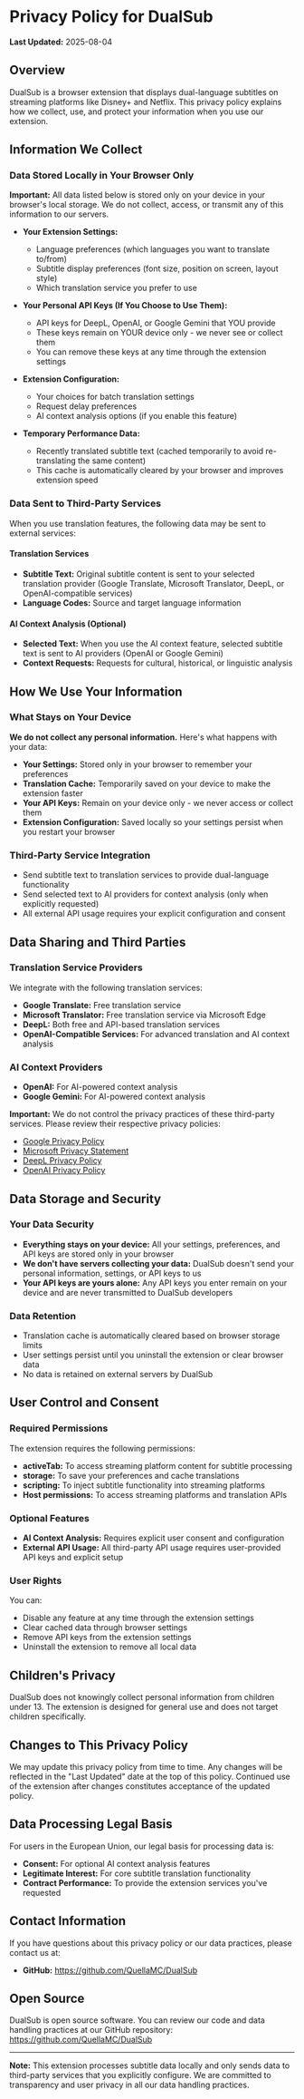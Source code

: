 # Privacy Policy for DualSub

**Last Updated:** 2025-08-04

## Overview

DualSub is a browser extension that displays dual-language subtitles on streaming platforms like Disney+ and Netflix. This privacy policy explains how we collect, use, and protect your information when you use our extension.

## Information We Collect

### Data Stored Locally in Your Browser Only
**Important:** All data listed below is stored only on your device in your browser's local storage. We do not collect, access, or transmit any of this information to our servers.

- **Your Extension Settings:**
  - Language preferences (which languages you want to translate to/from)
  - Subtitle display preferences (font size, position on screen, layout style)
  - Which translation service you prefer to use

- **Your Personal API Keys (If You Choose to Use Them):**
  - API keys for DeepL, OpenAI, or Google Gemini that YOU provide
  - These keys remain on YOUR device only - we never see or collect them
  - You can remove these keys at any time through the extension settings

- **Extension Configuration:**
  - Your choices for batch translation settings
  - Request delay preferences
  - AI context analysis options (if you enable this feature)

- **Temporary Performance Data:**
  - Recently translated subtitle text (cached temporarily to avoid re-translating the same content)
  - This cache is automatically cleared by your browser and improves extension speed

### Data Sent to Third-Party Services
When you use translation features, the following data may be sent to external services:

#### Translation Services
- **Subtitle Text:** Original subtitle content is sent to your selected translation provider (Google Translate, Microsoft Translator, DeepL, or OpenAI-compatible services)
- **Language Codes:** Source and target language information

#### AI Context Analysis (Optional)
- **Selected Text:** When you use the AI context feature, selected subtitle text is sent to AI providers (OpenAI or Google Gemini)
- **Context Requests:** Requests for cultural, historical, or linguistic analysis

## How We Use Your Information

### What Stays on Your Device
**We do not collect any personal information.** Here's what happens with your data:

- **Your Settings:** Stored only in your browser to remember your preferences
- **Translation Cache:** Temporarily saved on your device to make the extension faster
- **Your API Keys:** Remain on your device only - we never access or collect them
- **Extension Configuration:** Saved locally so your settings persist when you restart your browser

### Third-Party Service Integration
- Send subtitle text to translation services to provide dual-language functionality
- Send selected text to AI providers for context analysis (only when explicitly requested)
- All external API usage requires your explicit configuration and consent

## Data Sharing and Third Parties

### Translation Service Providers
We integrate with the following translation services:
- **Google Translate:** Free translation service
- **Microsoft Translator:** Free translation service via Microsoft Edge
- **DeepL:** Both free and API-based translation services
- **OpenAI-Compatible Services:** For advanced translation and AI context analysis

### AI Context Providers
- **OpenAI:** For AI-powered context analysis
- **Google Gemini:** For AI-powered context analysis

**Important:** We do not control the privacy practices of these third-party services. Please review their respective privacy policies:
- [Google Privacy Policy](https://policies.google.com/privacy)
- [Microsoft Privacy Statement](https://privacy.microsoft.com/privacystatement)
- [DeepL Privacy Policy](https://www.deepl.com/privacy)
- [OpenAI Privacy Policy](https://openai.com/privacy)

## Data Storage and Security

### Your Data Security
- **Everything stays on your device:** All your settings, preferences, and API keys are stored only in your browser
- **We don't have servers collecting your data:** DualSub doesn't send your personal information, settings, or API keys to us
- **Your API keys are yours alone:** Any API keys you enter remain on your device and are never transmitted to DualSub developers

### Data Retention
- Translation cache is automatically cleared based on browser storage limits
- User settings persist until you uninstall the extension or clear browser data
- No data is retained on external servers by DualSub

## User Control and Consent

### Required Permissions
The extension requires the following permissions:
- **activeTab:** To access streaming platform content for subtitle processing
- **storage:** To save your preferences and cache translations
- **scripting:** To inject subtitle functionality into streaming platforms
- **Host permissions:** To access streaming platforms and translation APIs

### Optional Features
- **AI Context Analysis:** Requires explicit user consent and configuration
- **External API Usage:** All third-party API usage requires user-provided API keys and explicit setup

### User Rights
You can:
- Disable any feature at any time through the extension settings
- Clear cached data through browser settings
- Remove API keys from the extension settings
- Uninstall the extension to remove all local data

## Children's Privacy

DualSub does not knowingly collect personal information from children under 13. The extension is designed for general use and does not target children specifically.

## Changes to This Privacy Policy

We may update this privacy policy from time to time. Any changes will be reflected in the "Last Updated" date at the top of this policy. Continued use of the extension after changes constitutes acceptance of the updated policy.

## Data Processing Legal Basis

For users in the European Union, our legal basis for processing data is:
- **Consent:** For optional AI context analysis features
- **Legitimate Interest:** For core subtitle translation functionality
- **Contract Performance:** To provide the extension services you've requested

## Contact Information

If you have questions about this privacy policy or our data practices, please contact us at:
- **GitHub:** https://github.com/QuellaMC/DualSub

## Open Source

DualSub is open source software. You can review our code and data handling practices at our GitHub repository: https://github.com/QuellaMC/DualSub

---

**Note:** This extension processes subtitle data locally and only sends data to third-party services that you explicitly configure. We are committed to transparency and user privacy in all our data handling practices.
